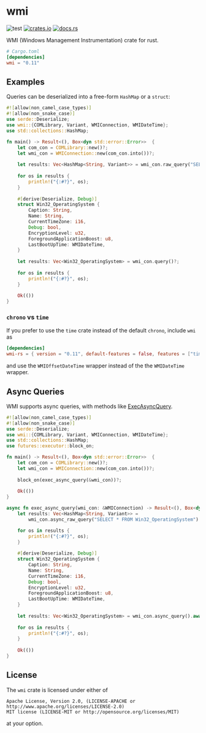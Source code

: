 # wmi
![test](https://github.com/ohadravid/wmi-rs/actions/workflows/test.yml/badge.svg)
[![crates.io](https://img.shields.io/crates/v/wmi.svg)](https://crates.io/crates/wmi)
[![docs.rs](https://docs.rs/wmi/badge.svg)](https://docs.rs/crate/wmi)

WMI (Windows Management Instrumentation) crate for rust.

```toml
# Cargo.toml
[dependencies]
wmi = "0.11"
```


## Examples

Queries can be deserialized into a free-form `HashMap` or a `struct`:

```rust
#![allow(non_camel_case_types)]
#![allow(non_snake_case)]
use serde::Deserialize;
use wmi::{COMLibrary, Variant, WMIConnection, WMIDateTime};
use std::collections::HashMap;

fn main() -> Result<(), Box<dyn std::error::Error>>  {
    let com_con = COMLibrary::new()?;
    let wmi_con = WMIConnection::new(com_con.into())?;
    
    let results: Vec<HashMap<String, Variant>> = wmi_con.raw_query("SELECT * FROM Win32_OperatingSystem")?;
    
    for os in results {
        println!("{:#?}", os);
    }
    
    #[derive(Deserialize, Debug)]
    struct Win32_OperatingSystem {
        Caption: String,
        Name: String,
        CurrentTimeZone: i16,
        Debug: bool,
        EncryptionLevel: u32,
        ForegroundApplicationBoost: u8,
        LastBootUpTime: WMIDateTime,
    }
    
    let results: Vec<Win32_OperatingSystem> = wmi_con.query()?;
    
    for os in results {
        println!("{:#?}", os);
    }
    
    Ok(())
}
```

### `chrono` vs `time`

If you prefer to use the `time` crate instead of the default `chrono`, include `wmi` as

```toml
[dependencies]
wmi-rs = { version = "0.11", default-features = false, features = ["time"] }
```

and use the `WMIOffsetDateTime` wrapper instead of the the `WMIDateTime` wrapper.

## Async Queries

WMI supports async queries, with methods like [ExecAsyncQuery](https://docs.microsoft.com/en-us/windows/win32/api/wbemcli/nf-wbemcli-iwbemservices-execqueryasync).


```rust
#![allow(non_camel_case_types)]
#![allow(non_snake_case)]
use serde::Deserialize;
use wmi::{COMLibrary, Variant, WMIConnection, WMIDateTime};
use std::collections::HashMap;
use futures::executor::block_on;

fn main() -> Result<(), Box<dyn std::error::Error>>  {
    let com_con = COMLibrary::new()?;
    let wmi_con = WMIConnection::new(com_con.into())?;
    
    block_on(exec_async_query(&wmi_con))?;
    
    Ok(())
}

async fn exec_async_query(wmi_con: &WMIConnection) -> Result<(), Box<dyn std::error::Error>> {
    let results: Vec<HashMap<String, Variant>> = 
        wmi_con.async_raw_query("SELECT * FROM Win32_OperatingSystem").await?;

    for os in results {
        println!("{:#?}", os);
    }
    
    #[derive(Deserialize, Debug)]
    struct Win32_OperatingSystem {
        Caption: String,
        Name: String,
        CurrentTimeZone: i16,
        Debug: bool,
        EncryptionLevel: u32,
        ForegroundApplicationBoost: u8,
        LastBootUpTime: WMIDateTime,
    }
    
    let results: Vec<Win32_OperatingSystem> = wmi_con.async_query().await?;
    
    for os in results {
        println!("{:#?}", os);
    }
    
    Ok(())
}
```

## License
 
The `wmi` crate is licensed under either of
```text
Apache License, Version 2.0, (LICENSE-APACHE or http://www.apache.org/licenses/LICENSE-2.0)
MIT license (LICENSE-MIT or http://opensource.org/licenses/MIT)
```
at your option.
